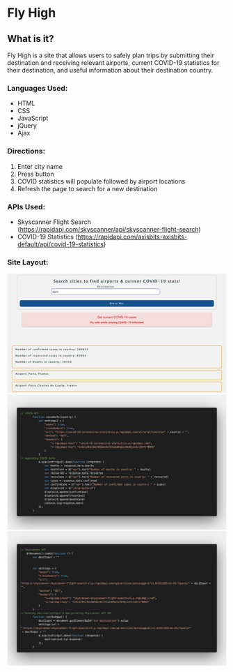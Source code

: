 # Fly High

## What is it?

Fly High is a site that allows users to safely plan trips by submitting their destination and receiving relevant airports, current COVID-19 statistics for their destination, and useful information about their destination country.

### Languages Used:
* HTML
* CSS
* JavaScript
* jQuery
* Ajax

### Directions:
1. Enter city name
2. Press button
3. COVID statistics will populate followed by airport locations
4. Refresh the page to search for a new destination



### APIs Used:
* Skyscanner Flight Search (https://rapidapi.com/skyscanner/api/skyscanner-flight-search)
* COVID-19 Statistics (https://rapidapi.com/axisbits-axisbits-default/api/covid-19-statistics)

### Site Layout:
![User Interface](images/uiScreenshot.jpeg)
![COVID Code](images/snippet1.jpeg)
![SkyScanner Code](images/snippet2.jpeg)